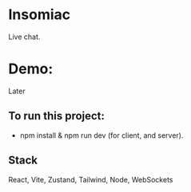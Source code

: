 # Insomiac
Live chat.

# Demo:

Later

## To run this project:

- npm install & npm run dev (for client, and server).

## Stack

React, Vite, Zustand, Tailwind, Node, WebSockets


